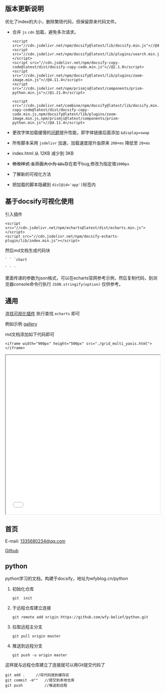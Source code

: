 ## 版本更新说明

优化了index的大小，删除繁琐代码，但保留原来代码文件。

- 合并 `js` `cdn` 加载，避免多次请求。

  ```
  <script src="//cdn.jsdelivr.net/npm/docsify@latest/lib/docsify.min.js">//@4.11.4</script>
  <script src="//cdn.jsdelivr.net/npm/docsify@latest/lib/plugins/search.min.js"></script>
  <script src="//cdn.jsdelivr.net/npm/docsify-copy-code@latest/dist/docsify-copy-code.min.js">//@2.1.0</script>
  <script src="//cdn.jsdelivr.net/npm/docsify@latest/lib/plugins/zoom-image.min.js">//@4.11.4</script>
  <script src="//cdn.jsdelivr.net/npm/prismjs@latest/components/prism-python.min.js">//@1.21.0</script>
  ```

  ```
  <script src="//cdn.jsdelivr.net/combine/npm/docsify@latest/lib/docsify.min.js,npm/docsify@latest/lib/plugins/search.min.js,npm/docsify-copy-code@latest/dist/docsify-copy-code.min.js,npm/docsify@latest/lib/plugins/zoom-image.min.js,npm/prismjs@latest/components/prism-python.min.js">//@4.11.4</script>
  ```

  

- 更改字体加载缓慢的[问题](https://web.dev/font-display/)提升性能，即字体链接后面添加 `&display=swap`

- 所有脚本采用 `jsdelivr` 加速，加载速度提升由原来 `200+ms` 降低至 `20+ms`

- index.html 从 12KB 减少到  3KB

- ~~修改样式 主页面大小为 `80%`~~存在若干bug,修改为指定值`1000px`

- 了解新的可视化方法

- 把加载的脚本隐藏到 `div[@id='app']`标签内

## 基于docsify可视化使用

引入插件

```
<script src="//cdn.jsdelivr.net/npm/echarts@latest/dist/echarts.min.js"></script>
<script src="//cdn.jsdelivr.net/npm/docsify-echarts-plugin/lib/index.min.js"></script>
```

然后md文档生成代码块

```
` ` `chart

` ` `
```

里面传递的参数为json格式，可以在echarts官网参考示例，然后复制代码，到浏览器console命令行执行 `JSON.stringify(option)` 仅供参考。

## 通用

[寻找可视化插件](https://docsify.js.org/#/awesome?id=plugins) 执行查找 `echarts` 即可

例如示例 [gallery](https://gallery.pyecharts.org/#/Grid/grid_multi_yaxis)

md文档添加如下代码即可

```
<iframe width="900px" height="500px" src="./grid_multi_yaxis.html"></iframe>
```

<iframe width="100%" height="520px" src="./grid_multi_yaxis.html"></iframe>

## 首页

E-mail: 1335680234@qq.com

[Github](<https://github.com/wfy-belief>)

## python
python学习的文档，构建于docsify，地址为wfyblog.cn/python

1. 初始化仓库

   ```
   git  init
   ```

2. 于远程仓库建立连接

   ```
   git remote add origin https://github.com/wfy-belief/python.git
   ```

3. 拉取远程主分支

   ```
   git pull origin master
   ```

4. 推送到远程分支

   ```
   git push -u origin master
   ```

这样就与远程仓库建立了连接就可以用Git提交代码了

```
git add .     //将代码放到缓存区
git commit -m""   //提交到本地仓库
git push          //推送到远程
```